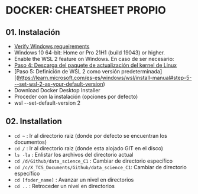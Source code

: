 # DOCKER: CHEATSHEET PROPIO

## 01. Instalación
- [Verify Windows requeirements](https://docs.docker.com/desktop/install/windows-install/)
- Windows 10 64-bit: Home or Pro 21H1 (build 19043) or higher.
- Enable the WSL 2 feature on Windows. En caso de ser necesario: 
- [Paso 4: Descarga del paquete de actualización del kernel de Linux](https://learn.microsoft.com/es-es/windows/wsl/install-manual#step-4---download-the-linux-kernel-update-package)
- [Paso 5: Definición de WSL 2 como versión predeterminada][(https://learn.microsoft.com/es-es/windows/wsl/install-manual#step-5---set-wsl-2-as-your-default-version)
- Download Docker Desktop Installer
- Proceder con la instalación (opciones por defecto)
- wsl --set-default-version 2










## 02. Installation
- `cd ~` : Ir al directorio raiz (donde por defecto se encuentran los documentos)
- `cd /` : Ir al directorio raiz (donde esta alojado GIT en el disco)
- `ls -la` : Enlistar los archivos del directorio actual
- `cd /d/Github/data_science_C1` : Cambiar de directorio específico
- `cd /c/X_TCS_Documents/Github/data_science_C1`: Cambiar de directorio específico
- `cd [foder_name]` : Avanzar un nivel en directorios
- `cd ..` : Retroceder un nivel en directorios
